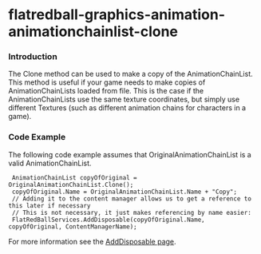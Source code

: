 # flatredball-graphics-animation-animationchainlist-clone

### Introduction

The Clone method can be used to make a copy of the AnimationChainList. This method is useful if your game needs to make copies of AnimationChainLists loaded from file. This is the case if the AnimationChainLists use the same texture coordinates, but simply use different Textures (such as different animation chains for characters in a game).

### Code Example

The following code example assumes that OriginalAnimationChainList is a valid AnimationChainList.

```
 AnimationChainList copyOfOriginal = OriginalAnimationChainList.Clone();
 copyOfOriginal.Name = OriginalAnimationChainList.Name + "Copy";
 // Adding it to the content manager allows us to get a reference to this later if necessary
 // This is not necessary, it just makes referencing by name easier:
 FlatRedBallServices.AddDisposable(copyOfOriginal.Name, copyOfOriginal, ContentManagerName);
```

For more information see the [AddDisposable page](../../../../../../frb/docs/index.php).
